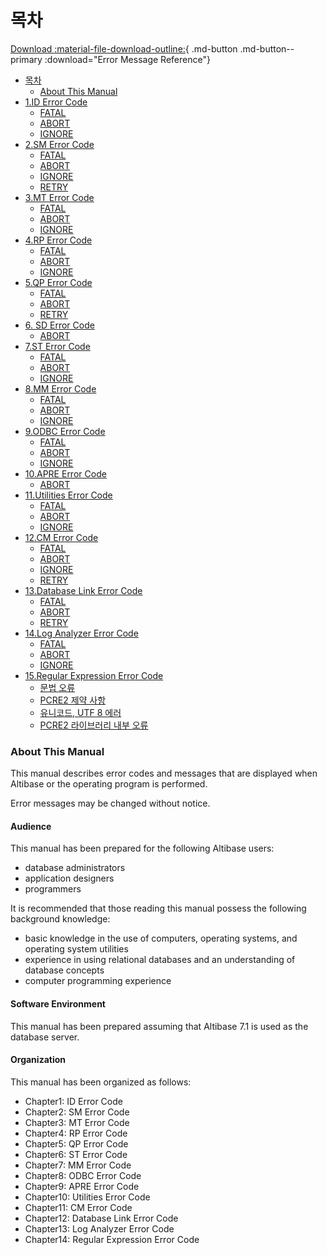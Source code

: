 # 목차

[Download :material-file-download-outline:](../../PDF/Error%20Message%20Reference.pdf){ .md-button .md-button--primary :download="Error Message Reference"}

- [목차](#목차.md)
    - [About This Manual](#about-this-manual)
- [1.ID Error Code](../Error%20Message%20Reference/1.ID-Error-Code.md)
    - [FATAL](../Error%20Message%20Reference/1.ID-Error-Code.md#fatal)
    - [ABORT](../Error%20Message%20Reference/1.ID-Error-Code.md#abort)
    - [IGNORE](../Error%20Message%20Reference/1.ID-Error-Code.md#ignore)
- [2.SM Error Code](../Error%20Message%20Reference/2.SM-Error-Code.md)
    - [FATAL](../Error%20Message%20Reference/2.SM-Error-Code.md#fatal)
    - [ABORT](../Error%20Message%20Reference/2.SM-Error-Code.md#abort)
    - [IGNORE](../Error%20Message%20Reference/2.SM-Error-Code.md#ignore)
    - [RETRY](../Error%20Message%20Reference/2.SM-Error-Code.md#retry)
- [3.MT Error Code](../Error%20Message%20Reference/3.MT-Error-Code.md)
    - [FATAL](../Error%20Message%20Reference/3.MT-Error-Code.md#fatal)
    - [ABORT](../Error%20Message%20Reference/3.MT-Error-Code.md#abort)
    - [IGNORE](../Error%20Message%20Reference/3.MT-Error-Code.md#ignore)
- [4.RP Error Code](../Error%20Message%20Reference/4.RP-Error-Code.md)
    - [FATAL](../Error%20Message%20Reference/4.RP-Error-Code.md#fatal)
    - [ABORT](../Error%20Message%20Reference/4.RP-Error-Code.md#abort)
    - [IGNORE](../Error%20Message%20Reference/4.RP-Error-Code.md#ignore)
- [5.QP Error Code](../Error%20Message%20Reference/5.QP-Error-Code.md)
    - [FATAL](../Error%20Message%20Reference/5.QP-Error-Code.md#fatal)
    - [ABORT](../Error%20Message%20Reference/5.QP-Error-Code.md#abort)
    - [RETRY](../Error%20Message%20Reference/5.QP-Error-Code.md#retry)
- [6. SD Error Code](../Error%20Message%20Reference/6.SD-Error-Code.md)
    - [ABORT](../Error%20Message%20Reference/6.SD-Error-Code.md#abort)
- [7.ST Error Code](../Error%20Message%20Reference/7.ST-Error-Code.md)
    - [FATAL](../Error%20Message%20Reference/7.ST-Error-Code.md#fatal)
    - [ABORT](../Error%20Message%20Reference/7.ST-Error-Code.md#abort)
    - [IGNORE](../Error%20Message%20Reference/7.ST-Error-Code.md#ignore)
- [8.MM Error Code](../Error%20Message%20Reference/8.MM-Error-Code.md)
    - [FATAL](../Error%20Message%20Reference/8.MM-Error-Code.md#fatal)
    - [ABORT](../Error%20Message%20Reference/8.MM-Error-Code.md#abort)
    - [IGNORE](../Error%20Message%20Reference/8.MM-Error-Code.md#ignore)
- [9.ODBC Error Code](../Error%20Message%20Reference/9.ODBC-Error-Code.md)
    - [FATAL](../Error%20Message%20Reference/9.ODBC-Error-Code.md#fatal)
    - [ABORT](../Error%20Message%20Reference/9.ODBC-Error-Code.md#abort)
    - [IGNORE](../Error%20Message%20Reference/9.ODBC-Error-Code.md#ignore)
- [10.APRE Error Code](../Error%20Message%20Reference/10.APRE-Error-Code.md)
    - [ABORT](../Error%20Message%20Reference/10.APRE-Error-Code.md#abort)
- [11.Utilities Error Code](../Error%20Message%20Reference/11.Utilities-Error-Code.md)
    - [FATAL](../Error%20Message%20Reference/11.Utilities-Error-Code.md#fatal)
    - [ABORT](../Error%20Message%20Reference/11.Utilities-Error-Code.md#abort)
    - [IGNORE](../Error%20Message%20Reference/11.Utilities-Error-Code.md#ignore)
- [12.CM Error Code](../Error%20Message%20Reference/12.CM-Error-Code.md)
    - [FATAL](../Error%20Message%20Reference/12.CM-Error-Code.md#fatal)
    - [ABORT](../Error%20Message%20Reference/12.CM-Error-Code.md#abort)
    - [IGNORE](../Error%20Message%20Reference/12.CM-Error-Code.md#ignore)
    - [RETRY](../Error%20Message%20Reference/12.CM-Error-Code.md#retry)
- [13.Database Link Error Code](../Error%20Message%20Reference/13.Database-Link-Error-Code.md)
    - [FATAL](../Error%20Message%20Reference/13.Database-Link-Error-Code.md#fatal)
    - [ABORT](../Error%20Message%20Reference/13.Database-Link-Error-Code.md#abort)
    - [RETRY](../Error%20Message%20Reference/13.Database-Link-Error-Code.md#retry)
- [14.Log Analyzer Error Code](../Error%20Message%20Reference/14.Log-Analyzer-Error-Code.md)
    - [FATAL](../Error%20Message%20Reference/14.Log-Analyzer-Error-Code.md#fatal)
    - [ABORT](../Error%20Message%20Reference/14.Log-Analyzer-Error-Code.md#abort)
    - [IGNORE](../Error%20Message%20Reference/14.Log-Analyzer-Error-Code.md#ignore)
- [15.Regular Expression Error Code](../Error%20Message%20Reference/15.Regular-Expression-Error-Code.md)
    - [문법 오류](../Error%20Message%20Reference/15.Regular-Expression-Error-Code.md#문법-오류)
    - [PCRE2 제약 사항](../Error%20Message%20Reference/15.Regular-Expression-Error-Code.md#pcre2-제약-사항)
    - [유니코드, UTF 8 에러](../Error%20Message%20Reference/15.Regular-Expression-Error-Code.md##유니코드-utf-8-에러)
    - [PCRE2 라이브러리 내부 오류](../Error%20Message%20Reference/15.Regular-Expression-Error-Code.md#pcre2-라이브러리-내부-오류)

### About This Manual

This manual describes error codes and messages that are displayed when Altibase or the operating program is performed.

Error messages may be changed without notice.

#### Audience

This manual has been prepared for the following Altibase users:

- database administrators
- application designers
- programmers

It is recommended that those reading this manual possess the following background knowledge:

- basic knowledge in the use of computers, operating systems, and operating system utilities
- experience in using relational databases and an understanding of database concepts
- computer programming experience

#### Software Environment

This manual has been prepared assuming that Altibase 7.1 is used as the database server.

#### Organization

This manual has been organized as follows:

- Chapter1: ID Error Code
- Chapter2: SM Error Code
- Chapter3: MT Error Code
- Chapter4: RP Error Code
- Chapter5: QP Error Code
- Chapter6: ST Error Code
- Chapter7: MM Error Code
- Chapter8: ODBC Error Code
- Chapter9: APRE Error Code
- Chapter10: Utilities Error Code
- Chapter11: CM Error Code
- Chapter12: Database Link Error Code
- Chapter13: Log Analyzer Error Code
- Chapter14: Regular Expression Error Code